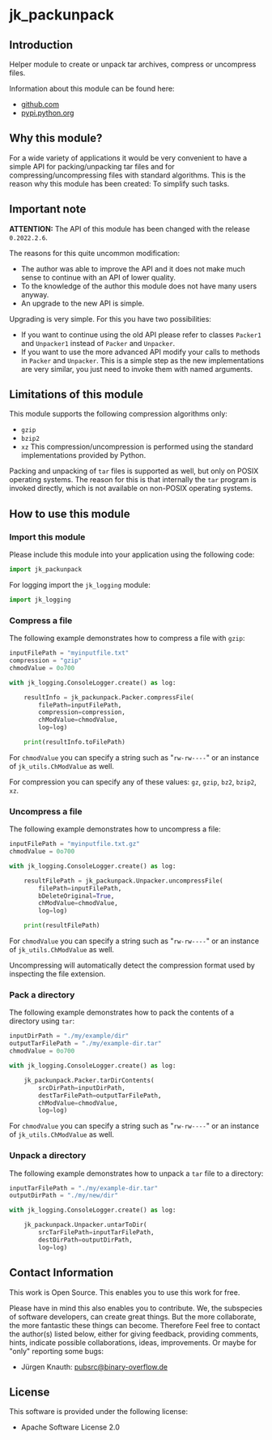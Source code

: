 jk_packunpack
==========

Introduction
------------

Helper module to create or unpack tar archives, compress or uncompress files.

Information about this module can be found here:

* [github.com](https://github.com/jkpubsrc/python-module-jk-packunpack)
* [pypi.python.org](https://pypi.python.org/pypi/jk_packunpack)

Why this module?
----------------

For a wide variety of applications it would be very convenient to have a simple API for packing/unpacking tar files
and for compressing/uncompressing files with standard algorithms. This is the reason why this module has been
created: To simplify such tasks.

Important note
--------------------------

**ATTENTION:** The API of this module has been changed with the release `0.2022.2.6`.

The reasons for this quite uncommon modification:
* The author was able to improve the API and it does not make much sense to continue with an API of lower quality.
* To the knowledge of the author this module does not have many users anyway.
* An upgrade to the new API is simple.

Upgrading is very simple. For this you have two possibilities:
* If you want to continue using the old API please refer to classes `Packer1` and `Unpacker1` instead of  `Packer` and `Unpacker`.
* If you want to use the more advanced API modify your calls to methods in `Packer` and `Unpacker`. This is a simple step as the new implementations are very similar, you just need to invoke them with named arguments.

Limitations of this module
--------------------------

This module supports the following compression algorithms only:
* `gzip`
* `bzip2`
* `xz`
This compression/uncompression is performed using the standard implementations provided by Python.

Packing and unpacking of `tar` files is supported as well, but only on POSIX operating systems. The reason for this is that
internally the `tar` program is invoked directly, which is not available on non-POSIX operating systems.

How to use this module
----------------------

### Import this module

Please include this module into your application using the following code:

```python
import jk_packunpack
```

For logging import the `jk_logging` module:

```python
import jk_logging
```

### Compress a file

The following example demonstrates how to compress a file with `gzip`:

```python
inputFilePath = "myinputfile.txt"
compression = "gzip"
chmodValue = 0o700

with jk_logging.ConsoleLogger.create() as log:

	resultInfo = jk_packunpack.Packer.compressFile(
		filePath=inputFilePath,
		compression=compression,
		chModValue=chmodValue,
		log=log)

	print(resultInfo.toFilePath)
```

For `chmodValue` you can specify a string such as "`rw-rw----`" or an instance of `jk_utils.ChModValue` as well.

For compression you can specify any of these values: `gz`, `gzip`, `bz2`, `bzip2`, `xz`.

### Uncompress a file

The following example demonstrates how to uncompress a file:

```python
inputFilePath = "myinputfile.txt.gz"
chmodValue = 0o700

with jk_logging.ConsoleLogger.create() as log:

	resultFilePath = jk_packunpack.Unpacker.uncompressFile(
		filePath=inputFilePath,
		bDeleteOriginal=True,
		chModValue=chmodValue,
		log=log)

	print(resultFilePath)
```

For `chmodValue` you can specify a string such as "`rw-rw----`" or an instance of `jk_utils.ChModValue` as well.

Uncompressing will automatically detect the compression format used by inspecting the file extension.

### Pack a directory

The following example demonstrates how to pack the contents of a directory using `tar`:

```python
inputDirPath = "./my/example/dir"
outputTarFilePath = "./my/example-dir.tar"
chmodValue = 0o700

with jk_logging.ConsoleLogger.create() as log:

	jk_packunpack.Packer.tarDirContents(
		srcDirPath=inputDirPath,
		destTarFilePath=outputTarFilePath,
		chModValue=chmodValue,
		log=log)
```

For `chmodValue` you can specify a string such as "`rw-rw----`" or an instance of `jk_utils.ChModValue` as well.

### Unpack a directory

The following example demonstrates how to unpack a `tar` file to a directory:

```python
inputTarFilePath = "./my/example-dir.tar"
outputDirPath = "./my/new/dir"

with jk_logging.ConsoleLogger.create() as log:

	jk_packunpack.Unpacker.untarToDir(
		srcTarFilePath=inputTarFilePath,
		destDirPath=outputDirPath,
		log=log)
```

Contact Information
-------------------

This work is Open Source. This enables you to use this work for free.

Please have in mind this also enables you to contribute. We, the subspecies of software developers, can create great things. But the more collaborate, the more fantastic these things can become. Therefore Feel free to contact the author(s) listed below, either for giving feedback, providing comments, hints, indicate possible collaborations, ideas, improvements. Or maybe for "only" reporting some bugs:

* Jürgen Knauth: pubsrc@binary-overflow.de

License
-------

This software is provided under the following license:

* Apache Software License 2.0



